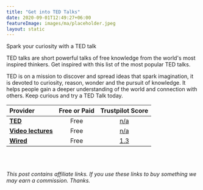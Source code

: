 ```yaml
---
title: "Get into TED Talks"
date: 2020-09-01T12:49:27+06:00
featureImage: images/ma/placeholder.jpeg
layout: static
---
```


Spark your curiosity with a TED talk

TED talks are short powerful talks of free knowledge from the world's most inspired thinkers. Get inspired with this list of the most popular TED talks.

TED is on a mission to discover and spread ideas that spark imagination, it is devoted to curiosity, reason, wonder and the pursuit of knowledge. It helps people gain a deeper understanding of the world and connection with others. Keep curious and try a TED Talk today.

| Provider      | Free or Paid  |  Trustpilot Score  |
| :-----------          | :--------------:      |  :--------------:         |
| [**TED**](https://www.ted.com/talks?sort=popular) | Free | [n/a](n/a) | 
| [**Video lectures**](http://videolectures.net/Top/) | Free | [n/a](n/a) | 
| [**Wired**](https://www.wired.co.uk/article/best-podcasts) | Free | [1.3](https://www.trustpilot.com/review/wired.co.uk) | 
  

<br/><br/>

*This post contains affiliate links. If you use these links to buy something we may
earn a commission. Thanks.*






